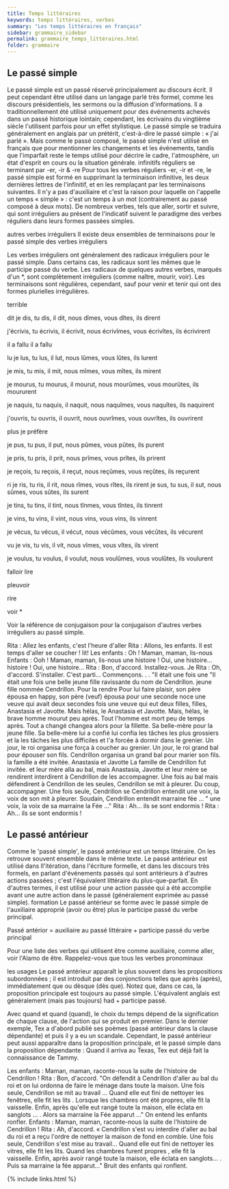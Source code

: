 ```yaml
---
title: Temps littéraires
keywords: temps littéraires, verbes
summary: "Les temps littéraires en français"
sidebar: grammaire_sidebar
permalink: grammaire_temps_littéraires.html
folder: grammaire
---
```


## Le passé simple

Le passé simple est un passé réservé principalement au discours écrit. Il peut cependant être utilisé dans un langage parlé très formel, comme les discours présidentiels, les sermons ou la diffusion d'informations. Il a traditionnellement été utilisé uniquement pour des événements achevés dans un passé historique lointain; cependant, les écrivains du vingtième siècle l'utilisent parfois pour un effet stylistique.
Le passé simple se traduira généralement en anglais par un prétérit, c'est-à-dire le passé simple : « j'ai parlé ». Mais comme le passé composé, le passé simple n'est utilisé en français que pour mentionner les changements et les événements, tandis que l'imparfait reste le temps utilisé pour décrire le cadre, l'atmosphère, un état d'esprit en cours ou la situation générale.
infinitifs réguliers se terminant par -er, -ir & -re
Pour tous les verbes réguliers -er, -ir et -re, le passé simple est formé en supprimant la terminaison infinitive, les deux dernières lettres de l'infinitif, et en les remplaçant par les terminaisons suivantes. Il n'y a pas d'auxiliaire et c'est la raison pour laquelle on l'appelle un temps « simple » : c'est un temps à un mot (contrairement au passé composé à deux mots). De nombreux verbes, tels que aller, sortir et suivre, qui sont irréguliers au présent de l'indicatif suivent le paradigme des verbes réguliers dans leurs formes passées simples.

autres verbes irréguliers
Il existe deux ensembles de terminaisons pour le passé simple des verbes irréguliers


Les verbes irréguliers ont généralement des radicaux irréguliers pour le passé simple. Dans certains cas, les radicaux sont les mêmes que le participe passé du verbe. Les radicaux de quelques autres verbes, marqués d'un *, sont complètement irréguliers (comme naître, mourir, voir). Les terminaisons sont régulières, cependant, sauf pour venir et tenir qui ont des formes plurielles irrégulières.


terrible


dit
je dis, tu dis, il dit, nous dîmes, vous dîtes, ils dirent



j'écrivis, tu écrivis, il écrivit, nous écrivîmes, vous écrivîtes, ils écrivirent


il a fallu
il a fallu


lu
je lus, tu lus, il lut, nous lûmes, vous lûtes, ils lurent


je mis, tu mis, il mit, nous mîmes, vous mîtes, ils mirent


je mourus, tu mourus, il mourut, nous mourûmes, vous mourûtes, ils moururent


je naquis, tu naquis, il naquit, nous naquîmes, vous naquîtes, ils naquirent



j'ouvris, tu ouvris, il ouvrit, nous ouvrîmes, vous ouvrîtes, ils ouvrirent


plus
je préfère



je pus, tu pus, il put, nous pûmes, vous pûtes, ils purent


je pris, tu pris, il prit, nous prîmes, vous prîtes, ils prirent


je reçois, tu reçois, il reçut, nous reçûmes, vous reçûtes, ils reçurent


ri
je ris, tu ris, il rit, nous rîmes, vous rîtes, ils rirent
je sus, tu sus, il sut, nous sûmes, vous sûtes, ils surent




je tins, tu tins, il tint, nous tînmes, vous tîntes, ils tinrent


je vins, tu vins, il vint, nous vins, vous vins, ils vinrent


je vécus, tu vécus, il vécut, nous vécûmes, vous vécûtes, ils vécurent

vu
je vis, tu vis, il vit, nous vîmes, vous vîtes, ils virent

je voulus, tu voulus, il voulut, nous voulûmes, vous voulûtes, ils voulurent

falloir lire

pleuvoir

rire

voir *

Voir la référence de conjugaison pour la conjugaison d'autres verbes irréguliers au passé simple.

Rita : Allez les enfants, c'est l'heure d'aller Rita : Allons, les enfants. Il est temps d'aller se coucher ! lit!
Les enfants : Oh ! Maman, maman, lis-nous Enfants : Ooh ! Maman, maman, lis-nous une histoire ! Oui, une histoire... histoire ! Oui, une histoire...
Rita : Bon, d'accord. Installez-vous. Je Rita : Oh, d'accord. S'installer. C'est parti... Commençons. . . "Il était une fois une "Il était une fois une belle jeune fille ravissante du nom de Cendrillon. jeune fille nommée Cendrillon. Pour la rendre Pour lui faire plaisir, son père épousa en happy, son père (veuf) épousa pour une seconde noce une veuve qui avait deux secondes fois une veuve qui eut deux filles, filles, Anastasia et Javotte. Mais hélas, le Anastasia et Javotte. Mais, hélas, le brave homme mourut peu après. Tout l'homme est mort peu de temps après. Tout a changé
changea alors pour la fillette. Sa belle-mère pour la jeune fille. Sa belle-mère lui a confié lui confia les tâches les plus grossiers et la les tâches les plus difficiles et l'a forcée à dormir
dans le grenier. Un jour, le roi organisa une
força à coucher au grenier. Un jour, le roi grand bal pour épouser son fils. Cendrillon
organisa un grand bal pour marier son fils. la famille a été invitée. Anastasia et Javotte
La famille de Cendrillon fut invitée.
et leur mère alla au bal, mais Anastasia, Javotte et leur mère se rendirent interdirent à Cendrillon de les accompagner. Une fois au bal mais défendirent à Cendrillon de les seules, Cendrillon se mit à pleurer. Du coup, accompagner. Une fois seule, Cendrillon se
Cendrillon entendit une voix, la voix de son mit à pleurer. Soudain, Cendrillon entendit
marraine fée ... " une voix, la voix de sa marraine la Fée ..."
Rita : Ah... ils se sont endormis ! Rita : Ah... ils se sont endormis !

## Le passé antérieur

Comme le 'passé simple', le passé antérieur est un temps littéraire. On les retrouve souvent ensemble dans le même texte. Le passé antérieur est utilisé dans ll'itération, dans l'écriture formelle, et dans les discours très formels, en parlant d'événements passés qui sont antérieurs à d'autres actions passées ; c'est l'équivalent littéraire du plus-que-parfait. En d'autres termes, il est utilisé pour une action passée qui a été accomplie avant une autre action dans le passé (généralement exprimée au passé simple).
formation
Le passé antérieur se forme avec le passé simple de l'auxiliaire approprié (avoir ou être) plus le participe passé du verbe principal.


Passé antérior = auxiliaire au passé littéraire + participe passé du verbe principal

Pour une liste des verbes qui utilisent être comme auxiliaire, comme aller, voir l'Alamo de être. Rappelez-vous que tous les verbes pronominaux


les usages
Le passé antérieur apparaît le plus souvent dans les propositions subordonnées ; il est introduit par des conjonctions telles que après (après), immédiatement que ou dèsque (dès que). Notez que, dans ce cas, la proposition principale est toujours au passé simple. L'équivalent anglais est généralement (mais pas toujours) had + participe passé.


Avec quand et quand (quand), le choix du temps dépend de la signification de chaque clause, de l'action qui se produit en premier. Dans le dernier exemple, Tex a d'abord publié ses poèmes (passé antérieur dans la clause dépendante) et puis il y a eu un scandale. Cependant, le passé antérieur peut aussi apparaître dans la proposition principale, et le passé simple dans la proposition dépendante : Quand il arriva au Texas, Tex eut déjà fait la connaissance de Tammy.


Les enfants : Maman, maman, raconte-nous la suite de l'histoire de Cendrillon !
Rita : Bon, d'accord. "On défendit à Cendrillon d'aller au bal du roi et on lui ordonna de faire le ménage dans toute la maison. Une fois seule, Cendrillon se mit au travail ... Quand elle eut fini de nettoyer les fenêtres, elle fit les lits . Lorsque les chambres ont été propres, elle fit la vaisselle. Enfin, après qu'elle eut rangé toute la maison, elle éclata en sanglots ... . Alors sa marraine la Fée apparut ..."
On entend les enfants ronfler.
Enfants : Maman, maman, raconte-nous la suite de l'histoire de Cendrillon !
Rita : Ah, d'accord. « Cendrillon s'est vu interdire d'aller au bal du roi et a reçu l'ordre de nettoyer la maison de fond en comble. Une fois seule, Cendrillon s'est mise au travail... Quand elle eut fini de nettoyer les vitres, elle fit les lits. Quand les chambres furent propres , elle fit la vaisselle. Enfin, après avoir rangé toute la maison, elle éclata en sanglots... . Puis sa marraine la fée apparut..."
Bruit des enfants qui ronflent.

{% include links.html %}
